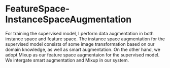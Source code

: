 # FeatureSpace-InstanceSpaceAugmentation

For training the supervised model, I perform data augmentation in both instance space and feature space. The instance space augmentation for the supervised model consists of some image transformation based on our domain knowledge, as well as smart augmentation. 
On the other hand, we adopt Mixup as our feature space augmentaion for the supervised model. We intergate smart augmentation and Mixup in our system.

